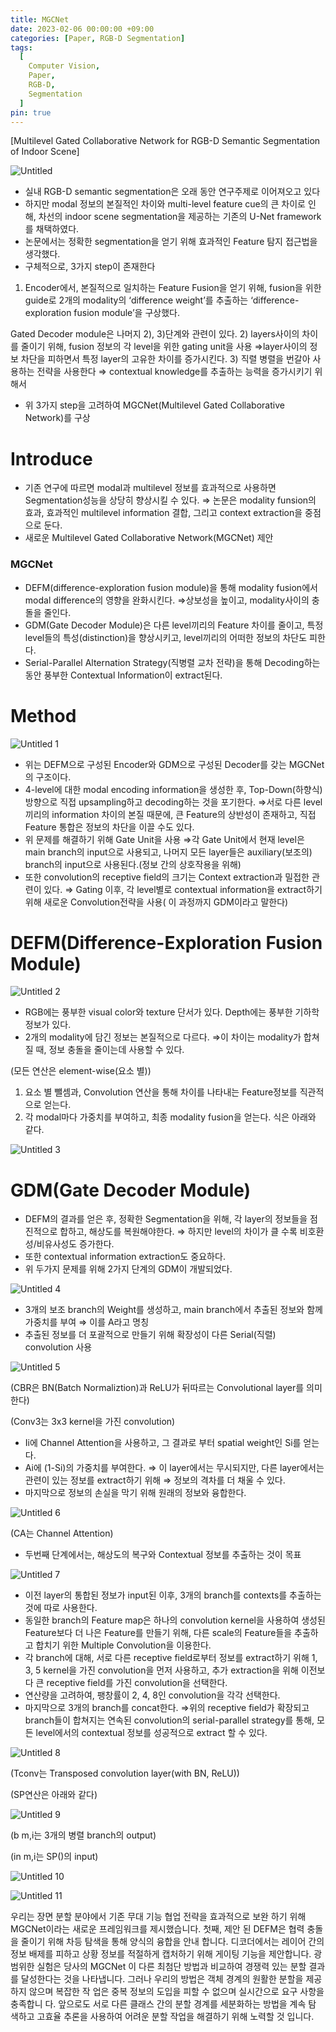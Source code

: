```yaml
---
title: MGCNet
date: 2023-02-06 00:00:00 +09:00
categories: [Paper, RGB-D Segmentation]
tags:
  [
    Computer Vision,
    Paper,
    RGB-D,
    Segmentation
  ]
pin: true
---
```


[Multilevel Gated Collaborative Network for RGB-D Semantic Segmentation of Indoor Scene]

![Untitled](https://github.com/gihuni99/gihuni99.github.io/assets/90080065/706074dc-f9ae-4c93-9bf0-e5d28bb2129a)

- 실내 RGB-D semantic segmentation은 오래 동안 연구주제로 이어져오고 있다
- 하지만 modal 정보의 본질적인 차이와 multi-level feature cue의 큰 차이로 인해, 차선의 indoor scene segmentation을 제공하는 기존의 U-Net framework를 채택하였다.
- 논문에서는 정확한 segmentation을 얻기 위해 효과적인 Feature 탐지 접근법을 생각했다.
- 구체적으로, 3가지 step이 존재한다
1) Encoder에서, 본질적으로 일치하는 Feature Fusion을 얻기 위해, fusion을 위한 guide로 2개의 modality의 ‘difference weight’를 추출하는 ‘difference-exploration fusion module’을 구상했다.

Gated Decoder module은 나머지 2), 3)단계와 관련이 있다.
2) layers사이의 차이를 줄이기 위해, fusion 정보의 각 level을 위한 gating unit을 사용
⇒layer사이의 정보 차단을 피하면서 특정 layer의 고유한 차이를 증가시킨다.
3) 직렬 병렬을 번갈아 사용하는 전략을 사용한다
⇒ contextual knowledge를 추출하는 능력을 증가시키기 위해서
- 위 3가지 step을 고려하여 MGCNet(Multilevel Gated Collaborative Network)를 구상

# Introduce

- 기존 연구에 따르면 modal과 multilevel 정보를 효과적으로 사용하면 Segmentation성능을 상당히 향상시킬 수 있다.
⇒ 논문은 modality funsion의 효과, 효과적인 multilevel information 결합, 그리고 context extraction을 중점으로 둔다.
- 새로운 Multilevel Gated Collaborative Network(MGCNet) 제안

### MGCNet

- DEFM(difference-exploration fusion module)을 통해 modality fusion에서 modal difference의 영향을 완화시킨다.
⇒상보성을 높이고, modality사이의 충돌을 줄인다.
- GDM(Gate Decoder Module)은 다른 level끼리의 Feature 차이를 줄이고, 특정 level들의 특성(distinction)을 향상시키고, level끼리의 어떠한 정보의 차단도 피한다.
- Serial-Parallel Alternation Strategy(직병렬 교차 전략)을 통해 Decoding하는 동안 풍부한 Contextual Information이 extract된다.

# Method

![Untitled 1](https://github.com/gihuni99/gihuni99.github.io/assets/90080065/7be22c26-480e-48f1-94d2-58fe4ba971f4)

- 위는 DEFM으로 구성된 Encoder와 GDM으로 구성된 Decoder를 갖는 MGCNet의 구조이다.
- 4-level에 대한 modal encoding information을 생성한 후, Top-Down(하향식) 방향으로 직접 upsampling하고 decoding하는 것을 포기한다.
⇒서로 다른 level끼리의 information 차이의 본질 때문에, 큰 Feature의 상반성이 존재하고, 직접 Feature 통합은 정보의 차단을 이끌 수도 있다.
- 위 문제를 해결하기 위해 Gate Unit을 사용
⇒각 Gate Unit에서  현재 level은 main branch의 input으로 사용되고, 나머지 모든 layer들은 auxiliary(보조의) branch의 input으로 사용된다.(정보 간의 상호작용을 위해)
- 또한 convolution의 receptive field의 크기는 Context extraction과 밀접한 관련이 있다.
⇒ Gating 이후, 각 level별로 contextual information을 extract하기 위해 새로운 Convolution전략을 사용( 이 과정까지 GDM이라고 말한다)

# DEFM(Difference-Exploration Fusion Module)

![Untitled 2](https://github.com/gihuni99/gihuni99.github.io/assets/90080065/b4e99a22-a011-41f1-aea8-17d3a798f968)

- RGB에는 풍부한 visual color와 texture 단서가 있다.
Depth에는 풍부한 기하학 정보가 있다.
- 2개의 modality에 담긴 정보는 본질적으로 다르다.
⇒이 차이는 modality가 합쳐질 때, 정보 충돌을 줄이는데 사용할 수 있다.

(모든 연산은 element-wise(요소 별))

1. 요소 별 뺄셈과, Convolution 연산을 통해 차이를 나타내는 Feature정보를 직관적으로 얻는다.
2. 각 modal마다 가중치를 부여하고, 최종 modality fusion을 얻는다. 식은 아래와 같다.

![Untitled 3](https://github.com/gihuni99/gihuni99.github.io/assets/90080065/d56570c6-ac34-4a41-ad85-469d178574ac)

# GDM(Gate Decoder Module)

- DEFM의 결과를 얻은 후, 정확한 Segmentation을 위해, 각 layer의 정보들을 점진적으로 합하고, 해상도를 복원해야한다.
⇒ 하지만 level의 차이가 클 수록 비호환성/비유사성도 증가한다.
- 또한 contextual information extraction도 중요하다.
- 위 두가지 문제를 위해 2가지 단계의 GDM이 개발되었다.

![Untitled 4](https://github.com/gihuni99/gihuni99.github.io/assets/90080065/784a1f90-ff95-4348-b97f-7afd6cc29c49)

- 3개의 보조 branch의 Weight를 생성하고, main branch에서 추출된 정보와 함께 가중치를 부여
⇒ 이를 A라고 명칭
- 추출된 정보를 더 포괄적으로 만들기 위해 확장성이 다른 Serial(직렬) convolution 사용
    
![Untitled 5](https://github.com/gihuni99/gihuni99.github.io/assets/90080065/6d114d8b-68a6-45a3-92fb-9c82cc49a862)
    

(CBR은 BN(Batch Normaliztion)과 ReLU가 뒤따르는 Convolutional layer를 의미한다)

(Conv3는 3x3 kernel을 가진 convolution)

- Ii에 Channel Attention을 사용하고, 그 결과로 부터 spatial weight인 Si를 얻는다.
- Ai에 (1-Si)의 가중치를 부여한다.
⇒ 이 layer에서는 무시되지만, 다른 layer에서는 관련이 있는 정보를 extract하기 위해
⇒ 정보의 격차를 더 채울 수 있다.
- 마지막으로 정보의 손실을 막기 위해 원래의 정보와 융합한다.

![Untitled 6](https://github.com/gihuni99/gihuni99.github.io/assets/90080065/afdfc5e9-43d3-4673-b4da-b5d0d3901acb)

(CA는 Channel Attention)

- 두번째 단계에서는, 해상도의 복구와 Contextual 정보를 추출하는 것이 목표

![Untitled 7](https://github.com/gihuni99/gihuni99.github.io/assets/90080065/f96ae1d9-5447-4c3f-a0a9-c6b683c4ef7d)

- 이전 layer의 통합된 정보가 input된 이후, 3개의 branch를 contexts를 추출하는 것에 따로 사용한다.
- 동일한 branch의 Feature map은 하나의 convolution kernel을 사용하여 생성된 Feature보다 더 나은 Feature를 만들기 위해, 다른 scale의 Feature들을 추출하고 합치기 위한 Multiple Convolution을 이용한다.
- 각 branch에 대해, 서로 다른 receptive field로부터 정보를 extract하기 위해 1, 3, 5 kernel을 가진 convolution을 먼저 사용하고, 추가 extraction을 위해 이전보다 큰 receptive field를 가진 convolution을 선택한다.
- 연산량을 고려하여, 팽창률이 2, 4, 8인 convolution을 각각 선택한다.
- 마지막으로 3개의 branch를 concat한다.
⇒위의 receptive field가 확장되고 branch들이 합쳐지는 연속된 convolution의 serial-parallel strategy를 통해, 모든 level에서의 contextual 정보를 성공적으로 extract 할 수 있다.

![Untitled 8](https://github.com/gihuni99/gihuni99.github.io/assets/90080065/938fd026-4e25-4724-a58e-53c17f8a9568)

(Tconv는 Transposed convolution layer(with BN, ReLU))

(SP연산은 아래와 같다)

![Untitled 9](https://github.com/gihuni99/gihuni99.github.io/assets/90080065/8c3de485-54c8-4a7c-bdf6-9d487c40fc88)

(b m,i는 3개의 병렬 branch의 output)

(in m,i는 SP()의 input)

![Untitled 10](https://github.com/gihuni99/gihuni99.github.io/assets/90080065/13870873-22f0-40ee-9183-d71b5c9b68ce)

![Untitled 11](https://github.com/gihuni99/gihuni99.github.io/assets/90080065/6150e3c4-93aa-4dc4-8eb7-cd2e2015b2d7)

우리는 장면 분할 분야에서 기존 무대 기능 협업 전략을 효과적으로 보완
하기 위해 MGCNet이라는 새로운 프레임워크를 제시했습니다. 첫째, 제안
된 DEFM은 협력 충돌을 줄이기 위해 차등 탐색을 통해 양식의 융합을 안내
합니다. 디코더에서는 레이어 간의 정보 배제를 피하고 상황 정보를 적절하게
캡처하기 위해 게이팅 기능을 제안합니다. 광범위한 실험은 당사의 MGCNet
이 다른 최첨단 방법과 비교하여 경쟁력 있는 분할 결과를 달성한다는 것을
나타냅니다. 그러나 우리의 방법은 객체 경계의 원활한 분할을 제공하지 않으며 복잡한 작
업은 중복 정보의 도입을 피할 수 없으며 실시간으로 요구 사항을 충족합니
다. 앞으로도 서로 다른 클래스 간의 분할 경계를 세분화하는 방법을 계속 탐
색하고 고효율 추론을 사용하여 어려운 분할 작업을 해결하기 위해 노력할 것
입니다.